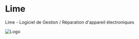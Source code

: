 # Lime
Lime - Logiciel de Gestion / Réparation d'appareil électroniques


![Logo](https://www.squishable.com/mm5/graphics/00000001/squish_lime_15.jpg)
